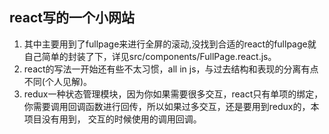 ## react写的一个小网站

1. 其中主要用到了fullpage来进行全屏的滚动,没找到合适的react的fullpage就自己简单的封装了下，详见src/components/FullPage.react.js。
2. react的写法一开始还有些不太习惯，all in js，与过去结构和表现的分离有点不同(个人见解)。
3. redux一种状态管理模块，因为你如果需要很多交互，react只有单项的绑定，你需要调用回调函数进行回传，所以如果过多交互，还是要用到redux的，本项目没有用到，
交互的时候使用的调用回调。


